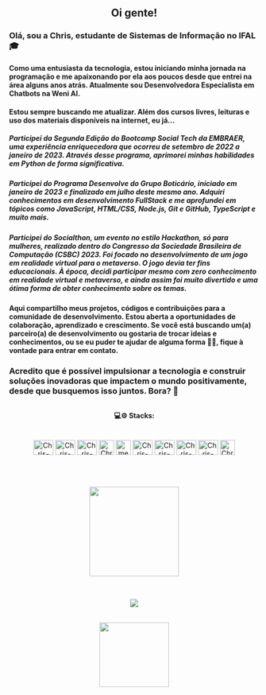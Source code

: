 ## <p align="center">Oi gente!</p>
### Olá, sou a Chris, estudante de Sistemas de Informação no IFAL 🎓
#### Como uma entusiasta da tecnologia, estou iniciando minha jornada na programação e me apaixonando por ela aos poucos desde que entrei na área alguns anos atrás. Atualmente sou Desenvolvedora Especialista em Chatbots na Weni AI.

#### Estou sempre buscando me atualizar. Além dos cursos livres, leituras e uso dos materiais disponíveis na internet, eu já...

##### Participei da Segunda Edição do Bootcamp Social Tech da EMBRAER, uma experiência enriquecedora que ocorreu de setembro de 2022 a janeiro de 2023. Através desse programa, aprimorei minhas habilidades em Python de forma significativa.

##### Participei do Programa Desenvolve do Grupo Boticário, iniciado em janeiro de 2023 e finalizado em julho deste mesmo ano. Adquiri conhecimentos em desenvolvimento FullStack e me aprofundei em tópicos como JavaScript, HTML/CSS, Node.js, Git e GitHub, TypeScript e muito mais.

##### Participei do Socialthon, um evento no estilo Hackathon, só para mulheres, realizado dentro do Congresso da Sociedade Brasileira de Computação (CSBC) 2023. Foi focado no desenvolvimento de um jogo em realidade virtual para o metaverso. O jogo devia ter fins educacionais. À época, decidi participar mesmo com zero conhecimento em realidade virtual e metaverso, e ainda assim foi muito divertido e uma ótima forma de obter conhecimento sobre os temas.

#### Aqui compartilho meus projetos, códigos e contribuições para a comunidade de desenvolvimento. Estou aberta a oportunidades de colaboração, aprendizado e crescimento. Se você está buscando um(a) parceiro(a) de desenvolvimento ou gostaria de trocar ideias e conhecimentos, ou se eu puder te ajudar de alguma forma 🙌🏾, fique à vontade para entrar em contato.

### Acredito que é possível impulsionar a tecnologia e construir soluções inovadoras que impactem o mundo positivamente, desde que busquemos isso juntos. Bora? 🚀


##
<div style="display: inline_block;" align="center">
<h4><p align="center">💻⚙ Stacks:</p></h4><br>

  <img align="center" height="30" width="40" alt="Chris-PY" src="https://cdn.jsdelivr.net/gh/devicons/devicon/icons/python/python-original.svg" />
  <img align="center" height="30" width="40" alt="Chris-JavaScript" src="https://cdn.jsdelivr.net/gh/devicons/devicon/icons/javascript/javascript-original.svg" />
  <img align="center" height="30" width="40" alt="Chris-NodeJS" src="https://cdn.jsdelivr.net/gh/devicons/devicon/icons/nodejs/nodejs-original.svg" />
  <img align="center" width="30" height="30" src="https://img.icons8.com/color/48/artificial-intelligence.png" alt="Chris-stack-artificial-intelligence" />
  <img align="center" width="30" height="30" src="https://img.icons8.com/color/30/message-bot.png" alt="message-bot"/>
  <img align="center" height="30" width="40" alt="Chris-Html5" src="https://cdn.jsdelivr.net/gh/devicons/devicon/icons/html5/html5-original.svg">
  <img align="center" height="30" width="40" alt="Chris-CSS3" src="https://cdn.jsdelivr.net/gh/devicons/devicon/icons/css3/css3-original.svg">
  <img align="center" height="30" width="40" alt="Chris-Flutter" src="https://cdn.jsdelivr.net/gh/devicons/devicon/icons/flutter/flutter-original.svg">
  <img align="center" height="30" width="40" alt="Chris-Vue" src="https://cdn.jsdelivr.net/gh/devicons/devicon/icons/vuejs/vuejs-original-wordmark.svg">
  <img align="center" height="30" width="30" alt="Chris-Strapi" src="https://www.svgrepo.com/show/354399/strapi-icon.svg">
  
</div><br>

##

<div align="center"><br>
  <img height=180em src=https://github-readme-stats.vercel.app/api/top-langs/?username=chrixtianny&layout=compact&theme=jolly>
</div>

##

<br>
<div align="center">
<a href="https://www.linkedin.com/in/christianny-silva-dos-santos-76910969/"><img src="https://img.shields.io/badge/LinkedIn-0077B5?style=for-the-badge&logo=linkedin&logoColor=white">
<br>
</div>
<br>
<p align="center"><img  height=130 width=140 src="https://cdn.discordapp.com/attachments/835323095451303936/1069859193764446209/giphy.gif"></p>
